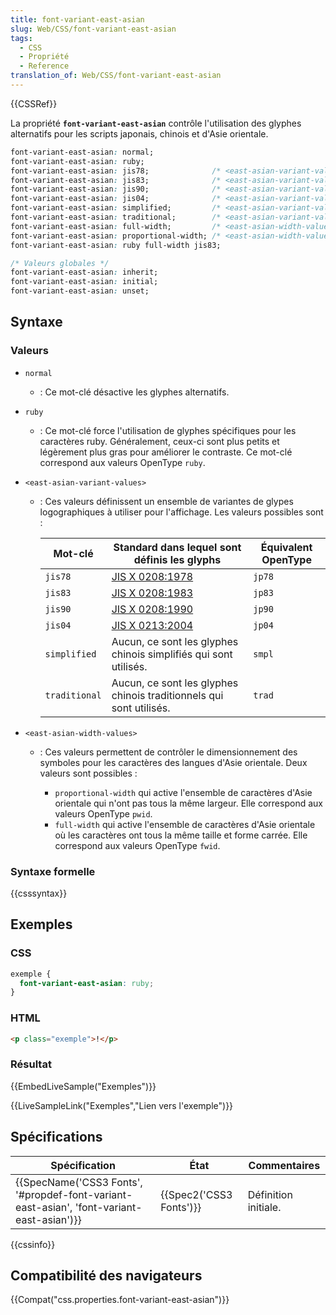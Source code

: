 ```yaml
---
title: font-variant-east-asian
slug: Web/CSS/font-variant-east-asian
tags:
  - CSS
  - Propriété
  - Reference
translation_of: Web/CSS/font-variant-east-asian
---
```

{{CSSRef}}

La propriété **`font-variant-east-asian`** contrôle l'utilisation des glyphes alternatifs pour les scripts japonais, chinois et d'Asie orientale.

```css
font-variant-east-asian: normal;
font-variant-east-asian: ruby;
font-variant-east-asian: jis78;              /* <east-asian-variant-values> */
font-variant-east-asian: jis83;              /* <east-asian-variant-values> */
font-variant-east-asian: jis90;              /* <east-asian-variant-values> */
font-variant-east-asian: jis04;              /* <east-asian-variant-values> */
font-variant-east-asian: simplified;         /* <east-asian-variant-values> */
font-variant-east-asian: traditional;        /* <east-asian-variant-values> */
font-variant-east-asian: full-width;         /* <east-asian-width-values> */
font-variant-east-asian: proportional-width; /* <east-asian-width-values> */
font-variant-east-asian: ruby full-width jis83;

/* Valeurs globales */
font-variant-east-asian: inherit;
font-variant-east-asian: initial;
font-variant-east-asian: unset;
```

## Syntaxe

### Valeurs

- `normal`
  - : Ce mot-clé désactive les glyphes alternatifs.
- `ruby`
  - : Ce mot-clé force l'utilisation de glyphes spécifiques pour les caractères ruby. Généralement, ceux-ci sont plus petits et légèrement plus gras pour améliorer le contraste. Ce mot-clé correspond aux valeurs OpenType `ruby`.
- `<east-asian-variant-values>`

  - : Ces valeurs définissent un ensemble de variantes de glypes logographiques à utiliser pour l'affichage. Les valeurs possibles sont :

    | Mot-clé       | Standard dans lequel sont définis les glyphs                                | Équivalent OpenType |
    | ------------- | --------------------------------------------------------------------------- | ------------------- |
    | `jis78`       | [JIS X 0208:1978](https://en.wikipedia.org/wiki/JIS_X_0208#First_standard)  | `jp78`              |
    | `jis83`       | [JIS X 0208:1983](https://en.wikipedia.org/wiki/JIS_X_0208#Second_standard) | `jp83`              |
    | `jis90`       | [JIS X 0208:1990](https://en.wikipedia.org/wiki/JIS_X_0208#Third_standard)  | `jp90`              |
    | `jis04`       | [JIS X 0213:2004](https://en.wikipedia.org/wiki/JIS_X_0213)                 | `jp04`              |
    | `simplified`  | Aucun, ce sont les glyphes chinois simplifiés qui sont utilisés.            | `smpl`              |
    | `traditional` | Aucun, ce sont les glyphes chinois traditionnels qui sont utilisés.         | `trad`              |

- `<east-asian-width-values>`

  - : Ces valeurs permettent de contrôler le dimensionnement des symboles pour les caractères des langues d'Asie orientale. Deux valeurs sont possibles :

    - `proportional-width` qui active l'ensemble de caractères d'Asie orientale qui n'ont pas tous la même largeur. Elle correspond aux valeurs OpenType `pwid`.
    - `full-width` qui active l'ensemble de caractères d'Asie orientale où les caractères ont tous la même taille et forme carrée. Elle correspond aux valeurs OpenType `fwid`.

### Syntaxe formelle

{{csssyntax}}

## Exemples

### CSS

```css
exemple {
  font-variant-east-asian: ruby;
}
```

### HTML

```html
<p class="exemple">!</p>
```

### Résultat

{{EmbedLiveSample("Exemples")}}

{{LiveSampleLink("Exemples","Lien vers l'exemple")}}

## Spécifications

| Spécification                                                                                                            | État                             | Commentaires         |
| ------------------------------------------------------------------------------------------------------------------------ | -------------------------------- | -------------------- |
| {{SpecName('CSS3 Fonts', '#propdef-font-variant-east-asian', 'font-variant-east-asian')}} | {{Spec2('CSS3 Fonts')}} | Définition initiale. |

{{cssinfo}}

## Compatibilité des navigateurs

{{Compat("css.properties.font-variant-east-asian")}}
